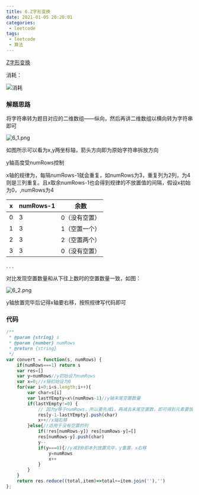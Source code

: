 ```yaml
---
title: 6.Z字形变换
date: 2021-01-05 20:20:01
categories:
 - leetcode
tags:
 - leetcode
 - 算法
---
```


[Z字形变换](https://leetcode-cn.com/problems/zigzag-conversion/)

消耗：

![消耗](/images/leetcode/6.png)

### 解题思路
将字符串转为题目对应的二维数组——纵向，然后再讲二维数组以横向转为字符串即可

![6_1.png](/images/leetcode/6_1.png)

如图所示可以看为x,y两坐标轴，箭头方向即为原始字符串拆放方向

y轴高度受numRows控制

x轴的规律为，每隔numRows-1就会重复，如numRows为3，重复列为2列，为4则是三列重复。且x取余numRows-1也会得到规律的不放置值的间隔，假设x初始为0，,numRows为4

|x|numRows-1|余数|
|---|---|---|
|0|3|0（没有空置）|
|1|3|1（空置一个）|
|2|3|2（空置两个）|
|3|3|0（没有空置）|
.
.
.

对比发现空置数量和从下往上数时的空置数量一致，如图：

![6_2.png](/images/leetcode/6_2.png)

y轴放置完毕后记得x轴要右移，按照规律写代码即可

### 代码

```javascript
/**
 * @param {string} s
 * @param {number} numRows
 * @return {string}
 */
var convert = function(s, numRows) {
    if(numRows===1) return s
    var res=[]
    var y=numRows//y初始设为numRows
    var x=0;//x轴初始设为0
    for(var i=0;i<s.length;i++){
        var char=s[i]
        var lastYEmpty=x%(numRows-1)//y轴末尾空置数量
        if(lastYEmpty!=0) {
            // 因为y等于numRows，所以要先减1，再减去末尾空置数，即可得到元素要放置的真实位置。
            res[y-1-lastYEmpty].push(char)
            x++//x轴右移
        }else{//适用于没有空置的列
            if(!res[numRows-y]) res[numRows-y]=[]
            res[numRows-y].push(char)
            y--
            if(y===0){//y减到0即本列放置完毕，y重置，x右移
                y=numRows
                x++
            } 
        }
    }
    return res.reduce((total,item)=>total+=item.join(''),'')
};
```